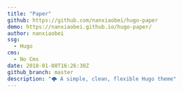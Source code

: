 ```yaml
---
title: "Paper"
github: https://github.com/nanxiaobei/hugo-paper
demo: https://nanxiaobei.github.io/hugo-paper/
author: nanxiaobei
ssg:
  - Hugo
cms:
  - No Cms
date: 2018-01-08T16:26:30Z
github_branch: master
description: "🌩 A simple, clean, flexible Hugo theme"
---
```

